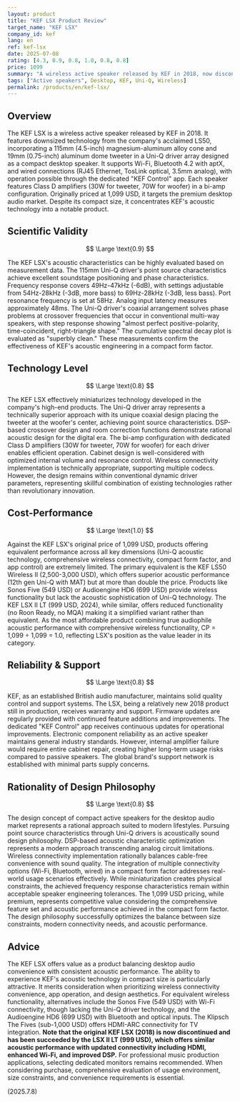 ```yaml
---
layout: product
title: "KEF LSX Product Review"
target_name: "KEF LSX"
company_id: kef
lang: en
ref: kef-lsx
date: 2025-07-08
rating: [4.3, 0.9, 0.8, 1.0, 0.8, 0.8]
price: 1099
summary: "A wireless active speaker released by KEF in 2018, now discontinued and succeeded by the LSX II LT. Features downsized LS50 technology with Uni-Q drivers in a compact desktop speaker design. Supports Wi-Fi, Bluetooth, and wired connections with dedicated app control. Originally priced at 1,099 USD, it offers excellent measurement performance for its class with reasonable value when compared to equivalent wireless speaker products."
tags: ["Active speakers", Desktop, KEF, Uni-Q, Wireless]
permalink: /products/en/kef-lsx/
---
```


## Overview

The KEF LSX is a wireless active speaker released by KEF in 2018. It features downsized technology from the company's acclaimed LS50, incorporating a 115mm (4.5-inch) magnesium-aluminum alloy cone and 19mm (0.75-inch) aluminum dome tweeter in a Uni-Q driver array designed as a compact desktop speaker. It supports Wi-Fi, Bluetooth 4.2 with aptX, and wired connections (RJ45 Ethernet, TosLink optical, 3.5mm analog), with operation possible through the dedicated "KEF Control" app. Each speaker features Class D amplifiers (30W for tweeter, 70W for woofer) in a bi-amp configuration. Originally priced at 1,099 USD, it targets the premium desktop audio market. Despite its compact size, it concentrates KEF's acoustic technology into a notable product.

## Scientific Validity

$$ \Large \text{0.9} $$

The KEF LSX's acoustic characteristics can be highly evaluated based on measurement data. The 115mm Uni-Q driver's point source characteristics achieve excellent soundstage positioning and phase characteristics. Frequency response covers 49Hz-47kHz (-6dB), with settings adjustable from 54Hz-28kHz (-3dB, more bass) to 69Hz-28kHz (-3dB, less bass). Port resonance frequency is set at 58Hz. Analog input latency measures approximately 48ms. The Uni-Q driver's coaxial arrangement solves phase problems at crossover frequencies that occur in conventional multi-way speakers, with step response showing "almost perfect positive-polarity, time-coincident, right-triangle shape." The cumulative spectral decay plot is evaluated as "superbly clean." These measurements confirm the effectiveness of KEF's acoustic engineering in a compact form factor.

## Technology Level

$$ \Large \text{0.8} $$

The KEF LSX effectively miniaturizes technology developed in the company's high-end products. The Uni-Q driver array represents a technically superior approach with its unique coaxial design placing the tweeter at the woofer's center, achieving point source characteristics. DSP-based crossover design and room correction functions demonstrate rational acoustic design for the digital era. The bi-amp configuration with dedicated Class D amplifiers (30W for tweeter, 70W for woofer) for each driver enables efficient operation. Cabinet design is well-considered with optimized internal volume and resonance control. Wireless connectivity implementation is technically appropriate, supporting multiple codecs. However, the design remains within conventional dynamic driver parameters, representing skillful combination of existing technologies rather than revolutionary innovation.

## Cost-Performance

$$ \Large \text{1.0} $$

Against the KEF LSX's original price of 1,099 USD, products offering equivalent performance across all key dimensions (Uni-Q acoustic technology, comprehensive wireless connectivity, compact form factor, and app control) are extremely limited. The primary equivalent is the KEF LS50 Wireless II (2,500-3,000 USD), which offers superior acoustic performance (12th gen Uni-Q with MAT) but at more than double the price. Products like Sonos Five (549 USD) or Audioengine HD6 (699 USD) provide wireless functionality but lack the acoustic sophistication of Uni-Q technology. The KEF LSX II LT (999 USD, 2024), while similar, offers reduced functionality (no Roon Ready, no MQA) making it a simplified variant rather than equivalent. As the most affordable product combining true audiophile acoustic performance with comprehensive wireless functionality, CP = 1,099 ÷ 1,099 = 1.0, reflecting LSX's position as the value leader in its category.

## Reliability & Support

$$ \Large \text{0.8} $$

KEF, as an established British audio manufacturer, maintains solid quality control and support systems. The LSX, being a relatively new 2018 product still in production, receives warranty and support. Firmware updates are regularly provided with continued feature additions and improvements. The dedicated "KEF Control" app receives continuous updates for operational improvements. Electronic component reliability as an active speaker maintains general industry standards. However, internal amplifier failure would require entire cabinet repair, creating higher long-term usage risks compared to passive speakers. The global brand's support network is established with minimal parts supply concerns.

## Rationality of Design Philosophy

$$ \Large \text{0.8} $$

The design concept of compact active speakers for the desktop audio market represents a rational approach suited to modern lifestyles. Pursuing point source characteristics through Uni-Q drivers is acoustically sound design philosophy. DSP-based acoustic characteristic optimization represents a modern approach transcending analog circuit limitations. Wireless connectivity implementation rationally balances cable-free convenience with sound quality. The integration of multiple connectivity options (Wi-Fi, Bluetooth, wired) in a compact form factor addresses real-world usage scenarios effectively. While miniaturization creates physical constraints, the achieved frequency response characteristics remain within acceptable speaker engineering tolerances. The 1,099 USD pricing, while premium, represents competitive value considering the comprehensive feature set and acoustic performance achieved in the compact form factor. The design philosophy successfully optimizes the balance between size constraints, modern connectivity needs, and acoustic performance.

## Advice

The KEF LSX offers value as a product balancing desktop audio convenience with consistent acoustic performance. The ability to experience KEF's acoustic technology in compact size is particularly attractive. It merits consideration when prioritizing wireless connectivity convenience, app operation, and design aesthetics. For equivalent wireless functionality, alternatives include the Sonos Five (549 USD) with Wi-Fi connectivity, though lacking the Uni-Q driver technology, and the Audioengine HD6 (699 USD) with Bluetooth and optical inputs. The Klipsch The Fives (sub-1,000 USD) offers HDMI-ARC connectivity for TV integration. **Note that the original KEF LSX (2018) is now discontinued and has been succeeded by the LSX II LT (999 USD), which offers similar acoustic performance with updated connectivity including HDMI, enhanced Wi-Fi, and improved DSP.** For professional music production applications, selecting dedicated monitors remains recommended. When considering purchase, comprehensive evaluation of usage environment, size constraints, and convenience requirements is essential.

(2025.7.8)